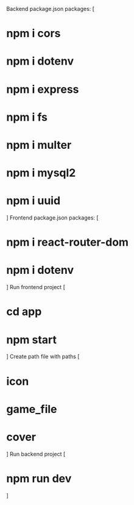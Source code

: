 Backend package.json packages:
[
# npm i cors 
# npm i dotenv
# npm i express
# npm i fs
# npm i multer
# npm i mysql2
# npm i uuid 
]
Frontend package.json packages:
[
# npm i react-router-dom
# npm i dotenv
]
Run frontend project
[
# cd app
# npm start
]
Create path file with paths
[
# icon
# game_file
# cover
] 
Run backend project
[
# npm run dev
]
